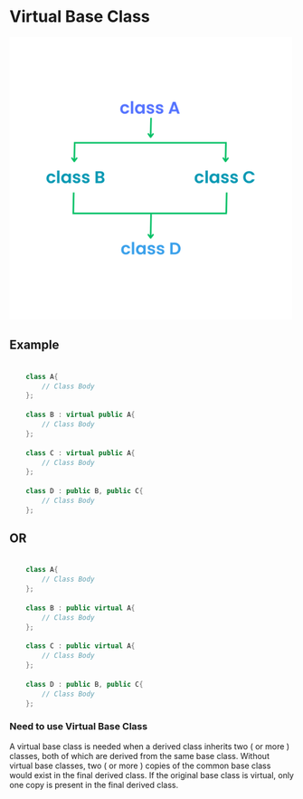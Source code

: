 # Virtual Base Class

![Virtual Base Class](https://github.com/Tayeb-Ahmed-TAS/Images/blob/main/virtual%20base%20class.png)

## Example

```cpp

    class A{
        // Class Body
    };

    class B : virtual public A{
        // Class Body
    };

    class C : virtual public A{
        // Class Body
    };

    class D : public B, public C{
        // Class Body
    };
```

## OR

```cpp

    class A{
        // Class Body
    };

    class B : public virtual A{
        // Class Body
    };

    class C : public virtual A{
        // Class Body
    };

    class D : public B, public C{
        // Class Body
    };
```

### Need to use Virtual Base Class

A virtual base class is needed when a derived class inherits two ( or more ) classes, both of which are derived from the same base class. Without virtual base classes, two ( or more ) copies of the common base class would exist in the final derived class. If the original base class is virtual, only one copy is present in the final derived class.

